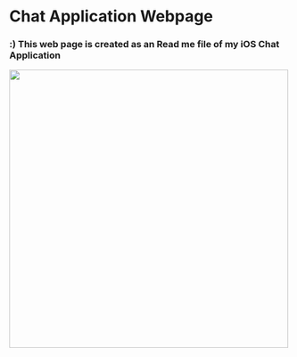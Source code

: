 # Chat Application Webpage
<h3> :) This web page is created as an Read me file of my iOS Chat Application</h4>
<img src = "https://github.com/darshan72247/ChatApplicationWebsite/blob/master/ChatApplicationWebsite/websiteAnimationGig.gif" height=500 width=500>
